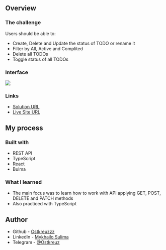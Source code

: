 ## Overview

### The challenge

Users should be able to:

- Create, Delete and Update the status of TODO or rename it
- Filter by All, Active and Complited
- Delete all TODOs
- Toggle status of all TODOs

### Interface

![](public\interface.gif)

### Links

- [Solution URL](https://github.com/Ostkreuzzz/TodoApp)
- [Live Site URL](https://ostkreuzzz.github.io/TodoApp/)

## My process

### Built with

- REST API
- TypeScript
- React
- Bulma

### What I learned

- The main focus was to learn how to work with API applying GET, POST, DELETE and PATCH methods
- Also practiced with TypeScript

## Author

- Github - [Ostkreuzzz](https://github.com/superpooperxxx)
- LinkedIn - [Mykhailo Sulima](https://www.linkedin.com/in/mykhailo-sulima-a80648339/)
- Telegram - [@Ostkreuz](https://t.me/haidukwork)
